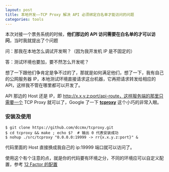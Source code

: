 ```yaml
---
layout: post
title: 本地开发——TCP Proxy 解决 API 必须绑定白名单才能访问的问题
categories: tools
---
```


本次对接一个票务系统的时候，**他们那边的 API 访问需要在白名单的才可以访问**，当时我就提出了个问题

问：那我在本地怎么调试开发啊？（因为我开发机 IP 是不固定的）

答：测试环境也要加，要不然怎么开发呢？

想了一下跟他们争肯定是争不过的了，那就是如何满足他们，想了一下，我有自己的公网服务器 IP，本地测试环境直接请求这台机器，它再把请求转发给相应的 API，这样我不管在哪里都可以开发了。

API 那边的 Host 还是 IP，即 http://x.x.y.z:port/api-route，这样服务端的那里只需要一个 TCP Proxy 就可以了，Google 了一下 **[tcproxy](https://github.com/dccmx/tcproxy)** 这个小巧的非常入眼。


### 安装及使用

```shell
$ git clone https://github.com/dccmx/tcproxy.git
$ cd tcproxy && make ; echo $?  # 输出 0 代表安装成功
$ nohup ./src/tcproxy "0.0.0.0:19999 -> rr{x.x.y.z:port}" &
```

代码里面的 Host 直接换成我自己的 ip:19999 端口就可以访问了。

使用这个有个注意的点，就是你的代码要有环境之分，不同的环境应可以自定义配置，参考 [12 Factor 的配置](http://12factor.net/zh_cn/config)